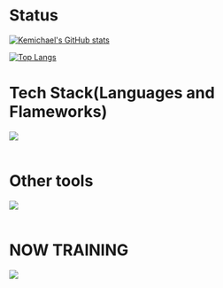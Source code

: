 # Status
[![Kemichael's GitHub stats](https://github-readme-stats.vercel.app/api?username=kemichael&show_icons=true&bg_color=000000&title_color=FFD700&text_color=FFFF99&icon_color=FFD700)](https://github.com/kemichael/github-readme-stats)

[![Top Langs](https://github-readme-stats.vercel.app/api/top-langs/?username=kemichael&show_icons=true&layout=compact&bg_color=000000&title_color=FFD700&text_color=FFFF99&icon_color=FFD700)](https://github.com/kemichael/github-readme-stats)

# Tech Stack(Languages and Flameworks)
<img src="https://skillicons.dev/icons?i=html,css,js,mysql,laravel,php,jquery,vite,go,flutter" /> <br /><br />

# Other tools
<img src="https://skillicons.dev/icons?i=aws,docker,git,github,postman,ae,au,ai,ps,pr,xd" /> <br /><br />

# NOW TRAINING

<img src="https://skillicons.dev/icons?i=react,next,typescript,mysql,laravel,docker,vscode,github" /> <br /><br />
